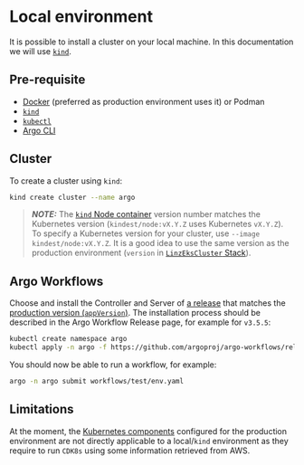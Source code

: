 # Local environment

It is possible to install a cluster on your local machine. In this documentation we will use [`kind`](https://kind.sigs.k8s.io/).

## Pre-requisite

- [Docker](https://docs.docker.com/engine/install/) (preferred as production environment uses it) or Podman
- [`kind`](https://kind.sigs.k8s.io/docs/user/quick-start/#installation)
- [`kubectl`](https://kubernetes.io/docs/tasks/tools/#kubectl)
- [Argo CLI](https://argo-workflows.readthedocs.io/en/latest/walk-through/argo-cli/#argo-cli)

## Cluster

To create a cluster using `kind`:

```bash
kind create cluster --name argo
```

> **_NOTE:_** The [`kind` Node container](https://hub.docker.com/r/kindest/node/tags) version number matches the Kubernetes version (`kindest/node:vX.Y.Z` uses Kubernetes `vX.Y.Z`). To specify a Kubernetes version for your cluster, use `--image kindest/node:vX.Y.Z`. It is a good idea to use the same version as the production environment (`version` in [`LinzEksCluster` Stack](../infra/eks/cluster.ts)).

## Argo Workflows

Choose and install the Controller and Server of [a release](https://github.com/argoproj/argo-workflows/releases/) that matches the [production version (`appVersion`)](https://github.com/linz/topo-workflows/blob/master/infra/charts/argo.workflows.ts). The installation process should be described in the Argo Workflow Release page, for example for `v3.5.5`:

```bash
kubectl create namespace argo
kubectl apply -n argo -f https://github.com/argoproj/argo-workflows/releases/download/v3.5.5/install.yaml
```

You should now be able to run a workflow, for example:

```bash
argo -n argo submit workflows/test/env.yaml
```

## Limitations

At the moment, the [Kubernetes components](../docs/infrastructure/components) configured for the production environment are not directly applicable to a local/`kind` environment as they require to run `CDK8s` using some information retrieved from AWS.
